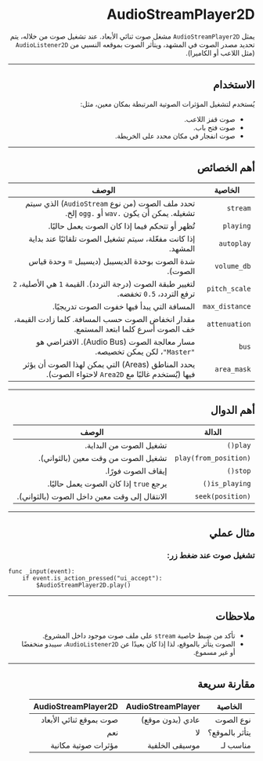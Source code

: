 
<div dir=rtl>

# AudioStreamPlayer2D

يمثل `AudioStreamPlayer2D` مشغل صوت ثنائي الأبعاد. عند تشغيل صوت من خلاله، يتم تحديد مصدر الصوت في المشهد، ويتأثر الصوت بموقعه النسبي من `AudioListener2D` (مثل اللاعب أو الكاميرا).

---

## الاستخدام

يُستخدم لتشغيل المؤثرات الصوتية المرتبطة بمكان معين، مثل:
- صوت قفز اللاعب.
- صوت فتح باب.
- صوت انفجار في مكان محدد على الخريطة.

---

## أهم الخصائص

| الخاصية | الوصف |
|---------|-------|
| `stream` | تحدد ملف الصوت (من نوع `AudioStream`) الذي سيتم تشغيله. يمكن أن يكون `.wav` أو `.ogg` إلخ. |
| `playing` | تُظهر أو تتحكم فيما إذا كان الصوت يعمل حاليًا. |
| `autoplay` | إذا كانت مفعّلة، سيتم تشغيل الصوت تلقائيًا عند بداية المشهد. |
| `volume_db` | شدة الصوت بوحدة الديسيبل (ديسيبل = وحدة قياس الصوت). |
| `pitch_scale` | لتغيير طبقة الصوت (درجة التردد). القيمة `1` هي الأصلية، `2` ترفع التردد، `0.5` تخفضه. |
| `max_distance` | المسافة التي يبدأ فيها خفوت الصوت تدريجيًا. |
| `attenuation` | مقدار انخفاض الصوت حسب المسافة. كلما زادت القيمة، خف الصوت أسرع كلما ابتعد المستمع. |
| `bus` | مسار معالجة الصوت (Audio Bus). الافتراضي هو `"Master"`، لكن يمكن تخصيصه. |
| `area_mask` | يحدد المناطق (Areas) التي يمكن لهذا الصوت أن يؤثر فيها (يُستخدم غالبًا مع `Area2D` لاحتواء الصوت). |

---

## أهم الدوال

| الدالة | الوصف |
|--------|-------|
| `play()` | تشغيل الصوت من البداية. |
| `play(from_position)` | تشغيل الصوت من وقت معين (بالثواني). |
| `stop()` | إيقاف الصوت فورًا. |
| `is_playing()` | يرجع `true` إذا كان الصوت يعمل حاليًا. |
| `seek(position)` | الانتقال إلى وقت معين داخل الصوت (بالثواني). |

---

## مثال عملي

### تشغيل صوت عند ضغط زر:
<div dir=ltr>

```gdscript
func _input(event):
    if event.is_action_pressed("ui_accept"):
        $AudioStreamPlayer2D.play()
````


<div dir=rtl>

---

## ملاحظات

* تأكد من ضبط خاصية `stream` على ملف صوت موجود داخل المشروع.
* الصوت يتأثر بالموقع، لذا إذا كان بعيدًا عن `AudioListener2D`، سيبدو منخفضًا أو غير مسموع.

---

## مقارنة سريعة

| الخاصية        | AudioStreamPlayer | AudioStreamPlayer2D     |
| -------------- | ----------------- | ----------------------- |
| نوع الصوت      | عادي (بدون موقع)  | صوت بموقع ثنائي الأبعاد |
| يتأثر بالموقع؟ | لا                | نعم                     |
| مناسب لـ       | موسيقى الخلفية    | مؤثرات صوتية مكانية     |

